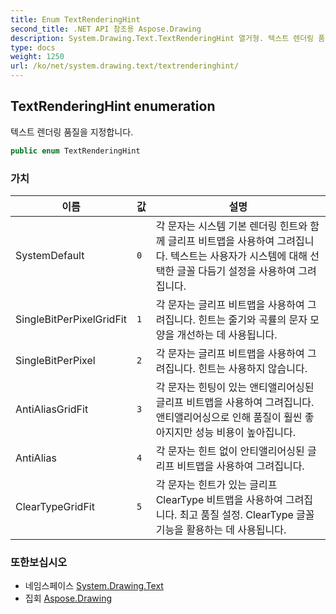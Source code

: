 ```yaml
---
title: Enum TextRenderingHint
second_title: .NET API 참조용 Aspose.Drawing
description: System.Drawing.Text.TextRenderingHint 열거형. 텍스트 렌더링 품질을 지정합니다.
type: docs
weight: 1250
url: /ko/net/system.drawing.text/textrenderinghint/
---
```

## TextRenderingHint enumeration

텍스트 렌더링 품질을 지정합니다.

```csharp
public enum TextRenderingHint
```

### 가치

| 이름 | 값 | 설명 |
| --- | --- | --- |
| SystemDefault | `0` | 각 문자는 시스템 기본 렌더링 힌트와 함께 글리프 비트맵을 사용하여 그려집니다. 텍스트는 사용자가 시스템에 대해 선택한 글꼴 다듬기 설정을 사용하여 그려집니다. |
| SingleBitPerPixelGridFit | `1` | 각 문자는 글리프 비트맵을 사용하여 그려집니다. 힌트는 줄기와 곡률의 문자 모양을 개선하는 데 사용됩니다. |
| SingleBitPerPixel | `2` | 각 문자는 글리프 비트맵을 사용하여 그려집니다. 힌트는 사용하지 않습니다. |
| AntiAliasGridFit | `3` | 각 문자는 힌팅이 있는 앤티앨리어싱된 글리프 비트맵을 사용하여 그려집니다. 앤티앨리어싱으로 인해 품질이 훨씬 좋아지지만 성능 비용이 높아집니다. |
| AntiAlias | `4` | 각 문자는 힌트 없이 안티앨리어싱된 글리프 비트맵을 사용하여 그려집니다. |
| ClearTypeGridFit | `5` | 각 문자는 힌트가 있는 글리프 ClearType 비트맵을 사용하여 그려집니다. 최고 품질 설정. ClearType 글꼴 기능을 활용하는 데 사용됩니다. |

### 또한보십시오

* 네임스페이스 [System.Drawing.Text](../../system.drawing.text/)
* 집회 [Aspose.Drawing](../../)


